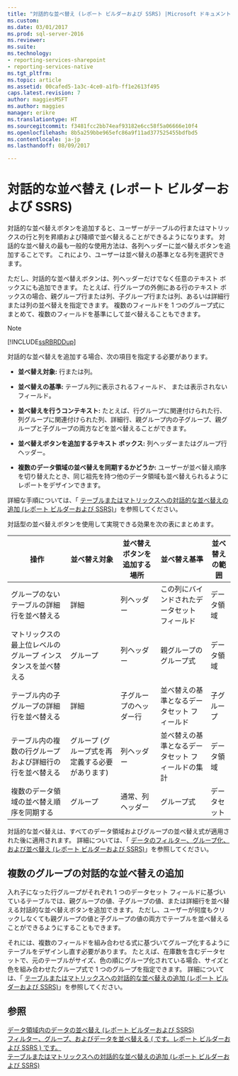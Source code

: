 ```yaml
---
title: "対話的な並べ替え (レポート ビルダーおよび SSRS) |Microsoft ドキュメント"
ms.custom: 
ms.date: 03/01/2017
ms.prod: sql-server-2016
ms.reviewer: 
ms.suite: 
ms.technology:
- reporting-services-sharepoint
- reporting-services-native
ms.tgt_pltfrm: 
ms.topic: article
ms.assetid: 00cafed5-1a3c-4ce0-a1fb-ff1e2613f495
caps.latest.revision: 7
author: maggiesMSFT
ms.author: maggies
manager: erikre
ms.translationtype: HT
ms.sourcegitcommit: f3481fcc2bb74eaf93182e6cc58f5a06666e10f4
ms.openlocfilehash: 8b5a259bbe965efc86a9f11ad377525455bdfbd5
ms.contentlocale: ja-jp
ms.lasthandoff: 08/09/2017

---
```

# <a name="interactive-sort-report-builder-and-ssrs"></a>対話的な並べ替え (レポート ビルダーおよび SSRS)
  対話的な並べ替えボタンを追加すると、ユーザーがテーブルの行またはマトリックスの行と列を昇順および降順で並べ替えることができるようになります。 対話的な並べ替えの最も一般的な使用方法は、各列ヘッダーに並べ替えボタンを追加することです。 これにより、ユーザーは並べ替えの基準となる列を選択できます。  
  
 ただし、対話的な並べ替えボタンは、列ヘッダーだけでなく任意のテキスト ボックスにも追加できます。 たとえば、行グループの外側にある行のテキスト ボックスの場合、親グループ行または列、子グループ行または列、あるいは詳細行または列の並べ替えを指定できます。 複数のフィールドを 1 つのグループ式にまとめて、複数のフィールドを基準にして並べ替えることもできます。  
  
> [!NOTE]  
>  [!INCLUDE[ssRBRDDup](../../includes/ssrbrddup-md.md)]  
  
 対話的な並べ替えを追加する場合、次の項目を指定する必要があります。  
  
-   **並べ替え対象:** 行または列。  
  
-   **並べ替えの基準:** テーブル列に表示されるフィールド、 または表示されないフィールド。  
  
-   **並べ替えを行うコンテキスト:** たとえば、行グループに関連付けられた行、列グループに関連付けられた列、詳細行、親グループ内の子グループ、親グループと子グループの両方などを並べ替えることができます。  
  
-   **並べ替えボタンを追加するテキスト ボックス:** 列ヘッダーまたはグループ行ヘッダー。  
  
-   **複数のデータ領域の並べ替えを同期するかどうか:** ユーザーが並べ替え順序を切り替えたとき、同じ祖先を持つ他のデータ領域も並べ替えられるようにレポートをデザインできます。  
  
 詳細な手順については、「 [テーブルまたはマトリックスへの対話的な並べ替えの追加 (レポート ビルダーおよび SSRS)](../../reporting-services/report-design/add-interactive-sort-to-a-table-or-matrix-report-builder-and-ssrs.md)」を参照してください。  
  
 対話型の並べ替えボタンを使用して実現できる効果を次の表にまとめます。  
  
|操作|並べ替え対象|並べ替えボタンを追加する場所|並べ替え基準|並べ替えの範囲|  
|------------|------------------|----------------------------------|---------------------|----------------|  
|グループのないテーブルの詳細行を並べ替える|詳細|列ヘッダー|この列にバインドされたデータセット フィールド|データ領域|  
|マトリックスの最上位レベルのグループ インスタンスを並べ替える|グループ|列ヘッダー|親グループのグループ式|データ領域|  
|テーブル内の子グループの詳細行を並べ替える|詳細|子グループのヘッダー行|並べ替えの基準となるデータセット フィールド|子グループ|  
|テーブル内の複数の行グループおよび詳細行の行を並べ替える|グループ (グループ式を再定義する必要があります)|列ヘッダー|並べ替えの基準となるデータセット フィールドの集計|データ領域|  
|複数のデータ領域の並べ替え順序を同期する|グループ|通常、列ヘッダー|グループ式|データセット|  
  
 対話的な並べ替えは、すべてのデータ領域およびグループの並べ替え式が適用された後に適用されます。 詳細については、「 [データのフィルター、グループ化、および並べ替え (レポート ビルダーおよび SSRS)](../../reporting-services/report-design/filter-group-and-sort-data-report-builder-and-ssrs.md)」を参照してください。  
  
## <a name="adding-interactive-sort-for-multiple-groups"></a>複数のグループの対話的な並べ替えの追加  
 入れ子になった行グループがそれぞれ 1 つのデータセット フィールドに基づいているテーブルでは、親グループの値、子グループの値、または詳細行を並べ替える対話的な並べ替えボタンを追加できます。 ただし、ユーザーが何度もクリックしなくても親グループの値と子グループの値の両方でテーブルを並べ替えることができるようにすることもできます。  
  
 それには、複数のフィールドを組み合わせる式に基づいてグループ化するようにテーブルをデザインし直す必要があります。 たとえば、在庫数を含むデータセットで、元のテーブルがサイズ、色の順にグループ化されている場合、サイズと色を組み合わせたグループ式で 1 つのグループを指定できます。 詳細については、「 [テーブルまたはマトリックスへの対話的な並べ替えの追加 (レポート ビルダーおよび SSRS)](../../reporting-services/report-design/add-interactive-sort-to-a-table-or-matrix-report-builder-and-ssrs.md)」を参照してください。  
  
## <a name="see-also"></a>参照  
 [データ領域内のデータの並べ替え (レポート ビルダーおよび SSRS)](../../reporting-services/report-design/sort-data-in-a-data-region-report-builder-and-ssrs.md)   
 [フィルター、グループ、およびデータを並べ替える &#40; です。レポート ビルダーおよび SSRS &#41; です。](../../reporting-services/report-design/filter-group-and-sort-data-report-builder-and-ssrs.md)   
 [テーブルまたはマトリックスへの対話的な並べ替えの追加 (レポート ビルダーおよび SSRS)](../../reporting-services/report-design/add-interactive-sort-to-a-table-or-matrix-report-builder-and-ssrs.md)  
  
  
